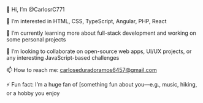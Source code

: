 👋 Hi, I’m @CarlosrC771

👀 I’m interested in HTML, CSS, TypeScript, Angular, PHP, React

🌱 I’m currently learning more about full-stack development and working on some personal projects

💞️ I’m looking to collaborate on open-source web apps, UI/UX projects, or any interesting JavaScript-based challenges

📫 How to reach me: carloseduradoramos6457@gmail.com

⚡ Fun fact: I’m a huge fan of [something fun about you—e.g., music, hiking, or a hobby you enjoy

<!---
CarlosrC771/CarlosrC771 is a ✨ special ✨ repository because its `README.md` (this file) appears on your GitHub profile.
You can click the Preview link to take a look at your changes.
--->
